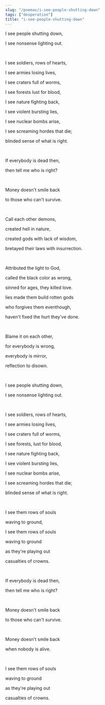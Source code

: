 ```yaml
---
slug: "/poemas/i-see-people-shutting-down"
tags: ["desperation"]
title: "i-see-people-shutting-down"
---
```

I see people shutting down,

I see nonsense lighting out.

&nbsp;

I see soldiers, rows of hearts,

I see armies losing lives,

I see craters full of worms,

I see forests lust for blood,

I see nature fighting back,

I see violent bursting lies,

I see nuclear bombs arise,

I see screaming hordes that die;

blinded sense of what is right.

&nbsp;

If everybody is dead then,

then tell me who is right?

&nbsp;

Money doesn't smile back

to those who can't survive.

&nbsp;

Call each other demons,

created hell in nature,

created gods with lack of wisdom,

bretayed their laws with insurrection.

&nbsp;

Attributed the light to God,

called the black color as wrong,

sinned for ages, they killed love.

lies made them build rotten gods

who forgives them eventhough,

haven't fixed the hurt they've done.

&nbsp;

Blame it on each other,

for everybody is wrong,

everybody is mirror,

reflection to disown.

&nbsp;

I see people shutting down,

I see nonsense lighting out.

&nbsp;

I see soldiers, rows of hearts,

I see armies losing lives,

I see craters full of worms,

I see forests, lust for blood,

I see nature fighting back,

I see violent bursting lies,

I see nuclear bombs arise,

I see screaming hordes that die;

blinded sense of what is right.

&nbsp;

I see them rows of souls

waving to ground,

I see them rows of souls

waving to ground

as they're playing out

casualties of crowns.

&nbsp;

If everybody is dead then,

then tell me who is right?

&nbsp;

Money doesn't smile back

to those who can't survive.

&nbsp;

Money doesn't smile back

when nobody is alive.

&nbsp;

I see them rows of souls

waving to ground

as they're playing out

casualties of crowns.